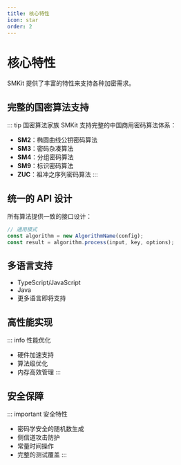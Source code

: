 ```yaml
---
title: 核心特性
icon: star
order: 2
---
```


# 核心特性

SMKit 提供了丰富的特性来支持各种加密需求。

## 完整的国密算法支持

::: tip 国密算法家族
SMKit 支持完整的中国商用密码算法体系：
- **SM2**：椭圆曲线公钥密码算法
- **SM3**：密码杂凑算法
- **SM4**：分组密码算法
- **SM9**：标识密码算法
- **ZUC**：祖冲之序列密码算法
:::

## 统一的 API 设计

所有算法提供一致的接口设计：

```typescript
// 通用模式
const algorithm = new AlgorithmName(config);
const result = algorithm.process(input, key, options);
```

## 多语言支持

- TypeScript/JavaScript
- Java
- 更多语言即将支持

## 高性能实现

::: info 性能优化
- 硬件加速支持
- 算法级优化
- 内存高效管理
:::

## 安全保障

::: important 安全特性
- 密码学安全的随机数生成
- 侧信道攻击防护
- 常量时间操作
- 完整的测试覆盖
:::
